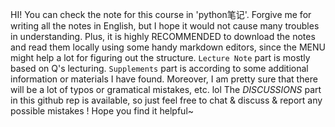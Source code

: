 HI!
You can check the note for this course in 'python笔记'.
Forgive me for writing all the notes in English, but I hope it would not cause many troubles in understanding. 
Plus, it is highly RECOMMENDED to download the notes and read them locally using some handy markdown editors, since the MENU might help a lot for figuring out the structure.
`Lecture Note` part is mostly based on Q's lecturing.
`Supplements` part is according to some additional information or materials I have found.
Moreover, I am pretty sure that there will be a lot of typos or gramatical mistakes, etc. lol
The *DISCUSSIONS* part in this github rep is available, so just feel free to chat & discuss & report any possible mistakes !
Hope you find it helpful~
